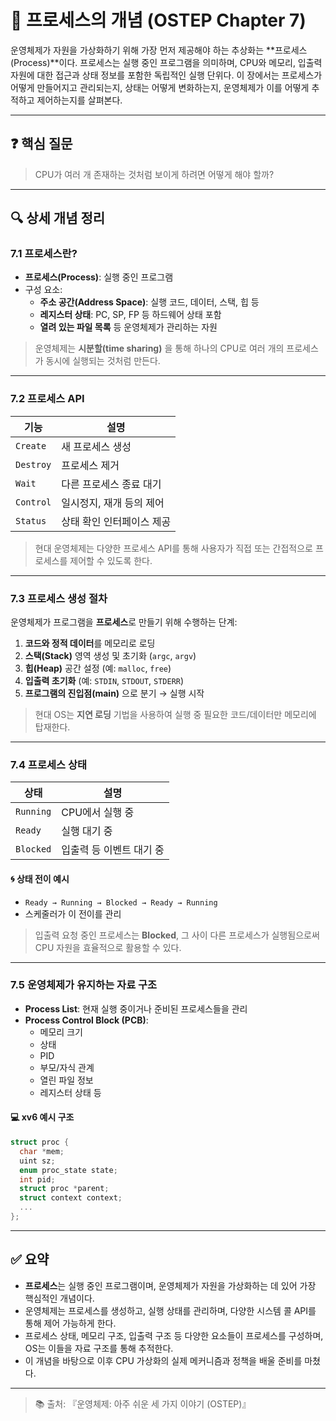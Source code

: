 # 🧠 프로세스의 개념 (OSTEP Chapter 7)

운영체제가 자원을 가상화하기 위해 가장 먼저 제공해야 하는 추상화는 **프로세스(Process)**이다. 프로세스는 실행 중인 프로그램을 의미하며, CPU와 메모리, 입출력 자원에 대한 접근과 상태 정보를 포함한 독립적인 실행 단위다. 이 장에서는 프로세스가 어떻게 만들어지고 관리되는지, 상태는 어떻게 변화하는지, 운영체제가 이를 어떻게 추적하고 제어하는지를 살펴본다.

---

## ❓ 핵심 질문

> CPU가 여러 개 존재하는 것처럼 보이게 하려면 어떻게 해야 할까?

---

## 🔍 상세 개념 정리

### 7.1 프로세스란?

- **프로세스(Process)**: 실행 중인 프로그램
- 구성 요소:
  - **주소 공간(Address Space)**: 실행 코드, 데이터, 스택, 힙 등
  - **레지스터 상태**: PC, SP, FP 등 하드웨어 상태 포함
  - **열려 있는 파일 목록** 등 운영체제가 관리하는 자원

> 운영체제는 **시분할(time sharing)** 을 통해 하나의 CPU로 여러 개의 프로세스가 동시에 실행되는 것처럼 만든다.

---

### 7.2 프로세스 API

| 기능 | 설명 |
|------|------|
| `Create` | 새 프로세스 생성 |
| `Destroy` | 프로세스 제거 |
| `Wait` | 다른 프로세스 종료 대기 |
| `Control` | 일시정지, 재개 등의 제어 |
| `Status` | 상태 확인 인터페이스 제공 |

> 현대 운영체제는 다양한 프로세스 API를 통해 사용자가 직접 또는 간접적으로 프로세스를 제어할 수 있도록 한다.

---

### 7.3 프로세스 생성 절차

운영체제가 프로그램을 **프로세스**로 만들기 위해 수행하는 단계:

1. **코드와 정적 데이터**를 메모리로 로딩
2. **스택(Stack)** 영역 생성 및 초기화 (`argc`, `argv`)
3. **힙(Heap)** 공간 설정 (예: `malloc`, `free`)
4. **입출력 초기화** (예: `STDIN`, `STDOUT`, `STDERR`)
5. **프로그램의 진입점(main)** 으로 분기 → 실행 시작

> 현대 OS는 **지연 로딩** 기법을 사용하여 실행 중 필요한 코드/데이터만 메모리에 탑재한다.

---

### 7.4 프로세스 상태

| 상태 | 설명 |
|------|------|
| `Running` | CPU에서 실행 중 |
| `Ready` | 실행 대기 중 |
| `Blocked` | 입출력 등 이벤트 대기 중 |

#### 🌀 상태 전이 예시
- `Ready → Running → Blocked → Ready → Running`
- 스케줄러가 이 전이를 관리

> 입출력 요청 중인 프로세스는 **Blocked**, 그 사이 다른 프로세스가 실행됨으로써 CPU 자원을 효율적으로 활용할 수 있다.

---

### 7.5 운영체제가 유지하는 자료 구조

- **Process List**: 현재 실행 중이거나 준비된 프로세스들을 관리
- **Process Control Block (PCB)**:
  - 메모리 크기
  - 상태
  - PID
  - 부모/자식 관계
  - 열린 파일 정보
  - 레지스터 상태 등

#### 💻 xv6 예시 구조
```c
struct proc {
  char *mem;
  uint sz;
  enum proc_state state;
  int pid;
  struct proc *parent;
  struct context context;
  ...
};
```

---

## ✅ 요약

- **프로세스**는 실행 중인 프로그램이며, 운영체제가 자원을 가상화하는 데 있어 가장 핵심적인 개념이다.
- 운영체제는 프로세스를 생성하고, 실행 상태를 관리하며, 다양한 시스템 콜 API를 통해 제어 가능하게 한다.
- 프로세스 상태, 메모리 구조, 입출력 구조 등 다양한 요소들이 프로세스를 구성하며, OS는 이들을 자료 구조를 통해 추적한다.
- 이 개념을 바탕으로 이후 CPU 가상화의 실제 메커니즘과 정책을 배울 준비를 마쳤다.

---

> 📚 출처: 『운영체제: 아주 쉬운 세 가지 이야기 (OSTEP)』
